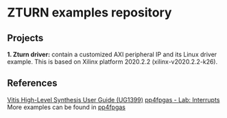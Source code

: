 # ZTURN examples repository
## Projects
**1. Zturn driver:** contain a customized AXI peripheral IP and its Linux driver example. This is based on Xilinx platform 2020.2.2 (xilinx-v2020.2.2-k26).
## References
[Vitis High-Level Synthesis User Guide (UG1399)](https://docs.xilinx.com/r/en-US/ug1399-vitis-hls/S_AXILITE-Example)
[pp4fpgas - Lab: Interrupts](https://pp4fpgas.readthedocs.io/en/latest/interrupts.html)
More examples can be found in [pp4fpgas](https://github.com/KastnerRG/pp4fpgas)
